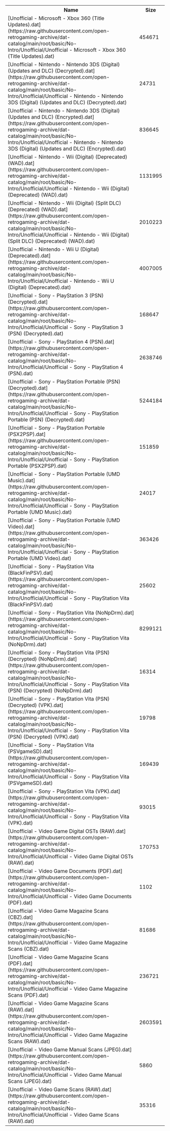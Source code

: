 <table>
<tr><th>Name</th><th>Size</th></tr>
<tr><td>[Unofficial - Microsoft - Xbox 360 (Title Updates).dat](https://raw.githubusercontent.com/open-retrogaming-archive/dat-catalog/main/root/basic/No-Intro/Unofficial/Unofficial - Microsoft - Xbox 360 (Title Updates).dat)</td><td>454671</td></tr>
<tr><td>[Unofficial - Nintendo - Nintendo 3DS (Digital) (Updates and DLC) (Decrypted).dat](https://raw.githubusercontent.com/open-retrogaming-archive/dat-catalog/main/root/basic/No-Intro/Unofficial/Unofficial - Nintendo - Nintendo 3DS (Digital) (Updates and DLC) (Decrypted).dat)</td><td>24731</td></tr>
<tr><td>[Unofficial - Nintendo - Nintendo 3DS (Digital) (Updates and DLC) (Encrypted).dat](https://raw.githubusercontent.com/open-retrogaming-archive/dat-catalog/main/root/basic/No-Intro/Unofficial/Unofficial - Nintendo - Nintendo 3DS (Digital) (Updates and DLC) (Encrypted).dat)</td><td>836645</td></tr>
<tr><td>[Unofficial - Nintendo - Wii (Digital) (Deprecated) (WAD).dat](https://raw.githubusercontent.com/open-retrogaming-archive/dat-catalog/main/root/basic/No-Intro/Unofficial/Unofficial - Nintendo - Wii (Digital) (Deprecated) (WAD).dat)</td><td>1131995</td></tr>
<tr><td>[Unofficial - Nintendo - Wii (Digital) (Split DLC) (Deprecated) (WAD).dat](https://raw.githubusercontent.com/open-retrogaming-archive/dat-catalog/main/root/basic/No-Intro/Unofficial/Unofficial - Nintendo - Wii (Digital) (Split DLC) (Deprecated) (WAD).dat)</td><td>2010223</td></tr>
<tr><td>[Unofficial - Nintendo - Wii U (Digital) (Deprecated).dat](https://raw.githubusercontent.com/open-retrogaming-archive/dat-catalog/main/root/basic/No-Intro/Unofficial/Unofficial - Nintendo - Wii U (Digital) (Deprecated).dat)</td><td>4007005</td></tr>
<tr><td>[Unofficial - Sony - PlayStation 3 (PSN) (Decrypted).dat](https://raw.githubusercontent.com/open-retrogaming-archive/dat-catalog/main/root/basic/No-Intro/Unofficial/Unofficial - Sony - PlayStation 3 (PSN) (Decrypted).dat)</td><td>168647</td></tr>
<tr><td>[Unofficial - Sony - PlayStation 4 (PSN).dat](https://raw.githubusercontent.com/open-retrogaming-archive/dat-catalog/main/root/basic/No-Intro/Unofficial/Unofficial - Sony - PlayStation 4 (PSN).dat)</td><td>2638746</td></tr>
<tr><td>[Unofficial - Sony - PlayStation Portable (PSN) (Decrypted).dat](https://raw.githubusercontent.com/open-retrogaming-archive/dat-catalog/main/root/basic/No-Intro/Unofficial/Unofficial - Sony - PlayStation Portable (PSN) (Decrypted).dat)</td><td>5244184</td></tr>
<tr><td>[Unofficial - Sony - PlayStation Portable (PSX2PSP).dat](https://raw.githubusercontent.com/open-retrogaming-archive/dat-catalog/main/root/basic/No-Intro/Unofficial/Unofficial - Sony - PlayStation Portable (PSX2PSP).dat)</td><td>151859</td></tr>
<tr><td>[Unofficial - Sony - PlayStation Portable (UMD Music).dat](https://raw.githubusercontent.com/open-retrogaming-archive/dat-catalog/main/root/basic/No-Intro/Unofficial/Unofficial - Sony - PlayStation Portable (UMD Music).dat)</td><td>24017</td></tr>
<tr><td>[Unofficial - Sony - PlayStation Portable (UMD Video).dat](https://raw.githubusercontent.com/open-retrogaming-archive/dat-catalog/main/root/basic/No-Intro/Unofficial/Unofficial - Sony - PlayStation Portable (UMD Video).dat)</td><td>363426</td></tr>
<tr><td>[Unofficial - Sony - PlayStation Vita (BlackFinPSV).dat](https://raw.githubusercontent.com/open-retrogaming-archive/dat-catalog/main/root/basic/No-Intro/Unofficial/Unofficial - Sony - PlayStation Vita (BlackFinPSV).dat)</td><td>25602</td></tr>
<tr><td>[Unofficial - Sony - PlayStation Vita (NoNpDrm).dat](https://raw.githubusercontent.com/open-retrogaming-archive/dat-catalog/main/root/basic/No-Intro/Unofficial/Unofficial - Sony - PlayStation Vita (NoNpDrm).dat)</td><td>8299121</td></tr>
<tr><td>[Unofficial - Sony - PlayStation Vita (PSN) (Decrypted) (NoNpDrm).dat](https://raw.githubusercontent.com/open-retrogaming-archive/dat-catalog/main/root/basic/No-Intro/Unofficial/Unofficial - Sony - PlayStation Vita (PSN) (Decrypted) (NoNpDrm).dat)</td><td>16314</td></tr>
<tr><td>[Unofficial - Sony - PlayStation Vita (PSN) (Decrypted) (VPK).dat](https://raw.githubusercontent.com/open-retrogaming-archive/dat-catalog/main/root/basic/No-Intro/Unofficial/Unofficial - Sony - PlayStation Vita (PSN) (Decrypted) (VPK).dat)</td><td>19798</td></tr>
<tr><td>[Unofficial - Sony - PlayStation Vita (PSVgameSD).dat](https://raw.githubusercontent.com/open-retrogaming-archive/dat-catalog/main/root/basic/No-Intro/Unofficial/Unofficial - Sony - PlayStation Vita (PSVgameSD).dat)</td><td>169439</td></tr>
<tr><td>[Unofficial - Sony - PlayStation Vita (VPK).dat](https://raw.githubusercontent.com/open-retrogaming-archive/dat-catalog/main/root/basic/No-Intro/Unofficial/Unofficial - Sony - PlayStation Vita (VPK).dat)</td><td>93015</td></tr>
<tr><td>[Unofficial - Video Game Digital OSTs (RAW).dat](https://raw.githubusercontent.com/open-retrogaming-archive/dat-catalog/main/root/basic/No-Intro/Unofficial/Unofficial - Video Game Digital OSTs (RAW).dat)</td><td>170753</td></tr>
<tr><td>[Unofficial - Video Game Documents (PDF).dat](https://raw.githubusercontent.com/open-retrogaming-archive/dat-catalog/main/root/basic/No-Intro/Unofficial/Unofficial - Video Game Documents (PDF).dat)</td><td>1102</td></tr>
<tr><td>[Unofficial - Video Game Magazine Scans (CBZ).dat](https://raw.githubusercontent.com/open-retrogaming-archive/dat-catalog/main/root/basic/No-Intro/Unofficial/Unofficial - Video Game Magazine Scans (CBZ).dat)</td><td>81686</td></tr>
<tr><td>[Unofficial - Video Game Magazine Scans (PDF).dat](https://raw.githubusercontent.com/open-retrogaming-archive/dat-catalog/main/root/basic/No-Intro/Unofficial/Unofficial - Video Game Magazine Scans (PDF).dat)</td><td>236721</td></tr>
<tr><td>[Unofficial - Video Game Magazine Scans (RAW).dat](https://raw.githubusercontent.com/open-retrogaming-archive/dat-catalog/main/root/basic/No-Intro/Unofficial/Unofficial - Video Game Magazine Scans (RAW).dat)</td><td>2603591</td></tr>
<tr><td>[Unofficial - Video Game Manual Scans (JPEG).dat](https://raw.githubusercontent.com/open-retrogaming-archive/dat-catalog/main/root/basic/No-Intro/Unofficial/Unofficial - Video Game Manual Scans (JPEG).dat)</td><td>5860</td></tr>
<tr><td>[Unofficial - Video Game Scans (RAW).dat](https://raw.githubusercontent.com/open-retrogaming-archive/dat-catalog/main/root/basic/No-Intro/Unofficial/Unofficial - Video Game Scans (RAW).dat)</td><td>35316</td></tr>
</table>
